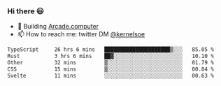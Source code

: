 ### Hi there 😃

- 🔨 Building [Arcade.computer](https://arcade.computer)
- 📫 How to reach me: twitter DM [@kernelsoe](https://twitter.com/kernelsoe)

<!--START_SECTION:waka-->

```txt
TypeScript     26 hrs 6 mins   █████████████████████▒░░░   85.05 %
Rust           3 hrs 6 mins    ██▓░░░░░░░░░░░░░░░░░░░░░░   10.10 %
Other          32 mins         ▒░░░░░░░░░░░░░░░░░░░░░░░░   01.79 %
CSS            15 mins         ▒░░░░░░░░░░░░░░░░░░░░░░░░   00.84 %
Svelte         11 mins         ░░░░░░░░░░░░░░░░░░░░░░░░░   00.63 %
```

<!--END_SECTION:waka-->
